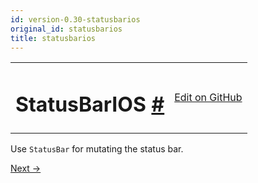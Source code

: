 ```yaml
---
id: version-0.30-statusbarios
original_id: statusbarios
title: statusbarios
---
```

<a id="content"></a><table width="100%"><tbody><tr><td><h1><a class="anchor" name="statusbarios"></a>StatusBarIOS <a class="hash-link" href="docs/statusbarios.html#statusbarios">#</a></h1></td><td style="text-align:right;"><a target="_blank" href="https://github.com/facebook/react-native/blob/0.30-stable/Libraries/Components/StatusBar/StatusBarIOS.ios.js">Edit on GitHub</a></td></tr></tbody></table><div><div><p>Use <code>StatusBar</code> for mutating the status bar.</p></div></div><div class="docs-prevnext"><a class="docs-next" href="docs/stylesheet.html#content">Next →</a></div>